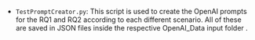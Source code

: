 - `TestPromptCreator.py`: This script is used to create the OpenAI prompts for the RQ1 and RQ2 according to each different scenario. 
All of these are saved in JSON files inside the respective OpenAI_Data input folder .
